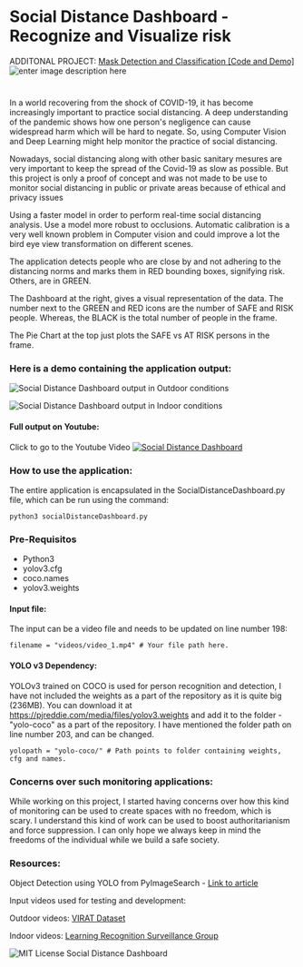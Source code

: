
# Social Distance Dashboard - Recognize and Visualize risk

ADDITONAL PROJECT: [Mask Detection and Classification \[Code and Demo\]](https://github.com/iamsashank09/mask-detection-and-classification)
![enter image description here](https://github.com/iamsashank09/mask-detection-and-classification/blob/master/outputs/GIFoutput_video.gif)

# 
In a world recovering from the shock of COVID-19, it has become increasingly important to practice social distancing. A deep understanding of the pandemic shows how one person's negligence can cause widespread harm which will be hard to negate. So, using Computer Vision and Deep Learning might help monitor the practice of social distancing. 

Nowadays, social distancing along with other basic sanitary mesures are very important to keep the spread of the Covid-19 as slow as possible. But this project is only a proof of concept and was not made to be use to monitor social distancing in public or private areas because of ethical and privacy issues

Using a faster model in order to perform real-time social distancing analysis.
Use a model more robust to occlusions.
Automatic calibration is a very well known problem in Computer vision and could improve a lot the bird eye view transformation on different scenes.

The application detects people who are close by and not adhering to the distancing norms and marks them in RED bounding boxes, signifying risk. Others, are in GREEN.

The Dashboard at the right, gives a visual representation of the data.
The number next to the GREEN and RED icons are the number of SAFE and RISK people. Whereas, the BLACK is the total number of people in the frame. 

The Pie Chart at the top just plots the SAFE vs AT RISK persons in the frame. 


### Here is a demo containing the application output: 

![Social Distance Dashboard output in Outdoor conditions](https://github.com/iamsashank09/social-distance-dashboard/blob/master/OutputVideos/output-outdoorlong.gif)

![Social Distance Dashboard output in Indoor conditions](https://github.com/iamsashank09/social-distance-dashboard/blob/master/OutputVideos/output-indoor.gif)

#### Full output on Youtube:
Click to go to the Youtube Video
[![Social Distance Dashboard](https://github.com/iamsashank09/social-distance-dashboard/blob/master/OutputVideos/output-outdoor.gif)](https://youtu.be/PUTKKx8GBYg)

### How to use the application:
The entire application is encapsulated in the SocialDistanceDashboard.py file, which can be run using the command:

    python3 socialDistanceDashboard.py

### Pre-Requisitos
- Python3
- yolov3.cfg
- coco.names
- yolov3.weights

#### Input file:
The input can be a video file and needs to be updated on line number 198:

    filename = "videos/video_1.mp4" # Your file path here.

#### YOLO v3 Dependency:
YOLOv3 trained on COCO is used for person recognition and detection, I have not included the weights as a part of the repository as it is quite big (236MB). 
You can download it at https://pjreddie.com/media/files/yolov3.weights
and add it to the folder - "yolo-coco" as a part of the repository. 
I have mentioned the folder path on line number 203, and can be changed.

    yolopath = "yolo-coco/" # Path points to folder containing weights, cfg and names.

### Concerns over such monitoring applications:
While working on this project, I started having concerns over how this kind of monitoring can be used to create spaces with no freedom, which is scary. I understand this kind of work can be used to boost authoritarianism and force suppression. I can only hope we always keep in mind the freedoms of the individual while we build a safe society.  


### Resources:
Object Detection using YOLO from PyImageSearch - [Link to article](https://www.pyimagesearch.com/2018/05/14/a-gentle-guide-to-deep-learning-object-detection/)

Input videos used for testing and development:

Outdoor videos: [VIRAT Dataset](https://viratdata.org/)

Indoor videos: [Learning Recognition Surveillance Group](https://www.tugraz.at/institutes/icg/research/team-bischof/learning-recognition-surveillance/)

![MIT License Social Distance Dashboard](https://camo.githubusercontent.com/2e380136948ff516fd2a276030a07dbc207c9df8/68747470733a2f2f696d672e736869656c64732e696f2f6769746875622f6c6963656e73652f444156466f756e646174696f6e2f6361707461696e2d6e336d302e7376673f7374796c653d666c61742d737175617265)





